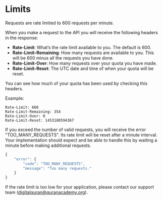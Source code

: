 # Limits

Requests are rate limited to 600 requests per minute.

When you make a request to the API you will receive the following headers in the response:

* **Rate-Limit**: What’s the rate limit available to you. The default is 600.
* **Rate-Limit-Remaining**: How many requests are available to you. This will be 600 minus all the requests you have done.
* **Rate-Limit-Over**: How many requests over your quota you have made.
* **Rate-Limit-Reset**: The UTC date and time of when your quota will be reset.

You can see how much of your quota has been used by checking this headers.

Example:

```text
Rate-Limit: 600
Rate-Limit-Remaining: 354
Rate-Limit-Over: 0
Rate-Limit-Reset: 1453180594367
```

If you exceed the number of valid requests, you will receive the error "TOO\_MANY\_REQUESTS". Its rate limit will be reset after a minute interval. Your implementation should expect and be able to handle this by waiting a minute before making additional requests.

```javascript
{
    "error": {
        "code": "TOO_MANY_REQUESTS",
        "message": "Too many requests."
    }
}
```

If the rate limit is too low for your application, please contact our support team \([digitalquran@quranacademy.org](mailto:digitalquran@quranacademy.org)\).

